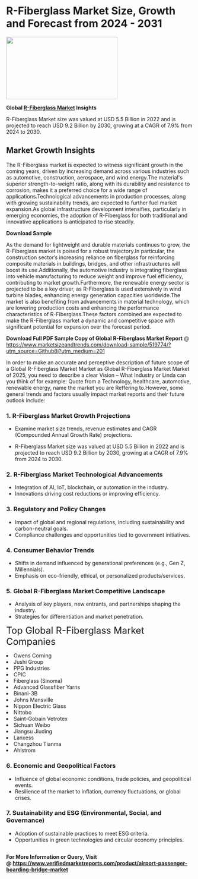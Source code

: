 <H1>R-Fiberglass Market Size, Growth and Forecast from 2024 - 2031</H1><img class="aligncenter size-medium wp-image-584254" src="https://thirdeyenews.in/wp-content/uploads/2024/09/Global-Market-Research-300x168.jpeg" alt="" width="300" height="168" /><p><strong>Global&nbsp;<a href="https://www.marketsizeandtrends.com/download-sample/519774/?utm_source=Github8j?utm_medium=201">R-Fiberglass Market</a> Insights</strong></p><p>R-Fiberglass Market size was valued at USD 5.5 Billion in 2022 and is projected to reach USD 9.2 Billion by 2030, growing at a CAGR of 7.9% from 2024 to 2030.</p><p><h2>Market Growth Insights</h2> <p>The R-Fiberglass market is expected to witness significant growth in the coming years, driven by increasing demand across various industries such as automotive, construction, aerospace, and wind energy.The material's superior strength-to-weight ratio, along with its durability and resistance to corrosion, makes it a preferred choice for a wide range of applications.Technological advancements in production processes, along with growing sustainability trends, are expected to further fuel market expansion.As global infrastructure development intensifies, particularly in emerging economies, the adoption of R-Fiberglass for both traditional and innovative applications is anticipated to rise steadily.</p> <p><strong>Download Sample</strong></p> <p>As the demand for lightweight and durable materials continues to grow, the R-Fiberglass market is poised for a robust trajectory.In particular, the construction sector’s increasing reliance on fiberglass for reinforcing composite materials in buildings, bridges, and other infrastructures will boost its use.Additionally, the automotive industry is integrating fiberglass into vehicle manufacturing to reduce weight and improve fuel efficiency, contributing to market growth.Furthermore, the renewable energy sector is projected to be a key driver, as R-Fiberglass is used extensively in wind turbine blades, enhancing energy generation capacities worldwide.The market is also benefiting from advancements in material technology, which are lowering production costs and enhancing the performance characteristics of R-Fiberglass.These factors combined are expected to make the R-Fiberglass market a dynamic and competitive space with significant potential for expansion over the forecast period.</p> <p><span class=""><strong>Download Full PDF Sample Copy of Global R-Fiberglass Market Report</strong> @ <a href="https://www.marketsizeandtrends.com/download-sample/519774/?utm_source=Github8j?utm_medium=201" target="_blank">https://www.marketsizeandtrends.com/download-sample/519774/?utm_source=Github8j?utm_medium=201</a></span></p><p>In order to make an accurate and perceptive description of future scope of a Global&nbsp;R-Fiberglass Market Market as Global&nbsp;R-Fiberglass Market Market of 2025, you need to describe a clear Vision &ndash; What Industry or Linda can you think of for example: Quote from a Technology, healthcare, automotive, renewable energy, name the market you are Reffering to.However, some general trends and factors usually impact market reports and their future outlook include:</p><h3>1.&nbsp;<strong>R-Fiberglass Market Growth Projections</strong></h3><ul><li>Examine market size trends, revenue estimates and CAGR (Compounded Annual Growth Rate) projections.</li><li><p>R-Fiberglass Market size was valued at USD 5.5 Billion in 2022 and is projected to reach USD 9.2 Billion by 2030, growing at a CAGR of 7.9% from 2024 to 2030.</p></li></ul><h3>2.&nbsp;<strong>R-Fiberglass Market Technological Advancements</strong></h3><ul><li>Integration of AI, IoT, blockchain, or automation in the industry.</li><li>Innovations driving cost reductions or improving efficiency.</li></ul><h3>3.&nbsp;<strong>Regulatory and Policy Changes</strong></h3><ul><li>Impact of global and regional regulations, including sustainability and carbon-neutral goals.</li><li>Compliance challenges and opportunities tied to government initiatives.</li></ul><h3>4.&nbsp;<strong>Consumer Behavior Trends</strong></h3><ul><li>Shifts in demand influenced by generational preferences (e.g., Gen Z, Millennials).</li><li>Emphasis on eco-friendly, ethical, or personalized products/services.</li></ul><h3>5.&nbsp;<strong>Global R-Fiberglass Market Competitive Landscape</strong></h3><ul><li>Analysis of key players, new entrants, and partnerships shaping the industry.</li><li>Strategies for differentiation and market penetration.</li></ul><p data-pm-slice="1 1 []"><span style="color: inherit; font-family: inherit; font-size: 25px;">Top Global R-Fiberglass Market Companies</span></p><div class="" data-test-id=""><p><li>Owens Corning</li><li> Jushi Group</li><li> PPG Industries</li><li> CPIC</li><li> Fiberglass (Sinoma)</li><li> Advanced Glassfiber Yarns</li><li> Binani-3B</li><li> Johns Mansville</li><li> Nippon Electric Glass</li><li> Nittobo</li><li> Saint-Gobain Vetrotex</li><li> Sichuan Weibo</li><li> Jiangsu Jiuding</li><li> Lanxess</li><li> Changzhou Tianma</li><li> Ahlstrom</li></p></div><h3>6.&nbsp;<strong>Economic and Geopolitical Factors</strong></h3><ul><li>Influence of global economic conditions, trade policies, and geopolitical events.</li><li>Resilience of the market to inflation, currency fluctuations, or global crises.</li></ul><h3>7.&nbsp;<strong>Sustainability and ESG (Environmental, Social, and Governance)</strong></h3><ul><li>Adoption of sustainable practices to meet ESG criteria.</li><li>Opportunities in green technologies and circular economy principles.</li></ul><h2><strong style="font-size: 14px;">For More Information or Query, Visit @&nbsp;</strong><a style="background-color: #ffffff; font-size: 14px;" href="https://www.marketsizeandtrends.com/report/r-fiberglass-market/" target="_blank">https://www.verifiedmarketreports.com/product/airport-passenger-boarding-bridge-market</a></h2>